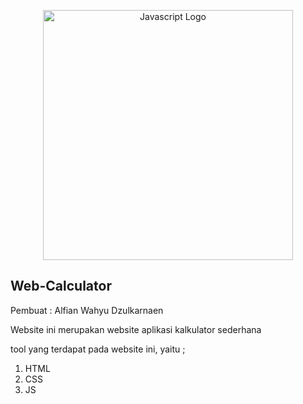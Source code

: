 
<p align="center"><a href="https://javascript.com" target="_blank"><img src="https://raw.githubusercontent.com/javascript/art/master/logo-lockup/5%20SVG/2%20CMYK/1%20Full%20Color/javascript-logolockup-cmyk-red.svg" width="400" alt="Javascript Logo"></a></p>

## Web-Calculator
Pembuat : Alfian Wahyu Dzulkarnaen

Website ini merupakan website aplikasi kalkulator sederhana

tool yang terdapat pada website ini, yaitu ;
1. HTML
2. CSS
3. JS
